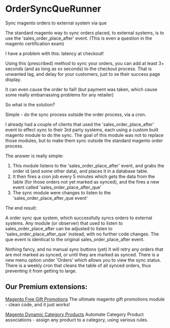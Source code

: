 OrderSyncQueRunner
==================

Sync magento orders to external system via que

The standard magento way to sync orders placed, to external systems, is to use the 'sales_order_place_after' event.
(This is even a question in the magento certification exam)

I have a problem with this: latency at checkout!

Using this (prescribed) method to sync your orders, you can add at least 3+ seconds (and as long as xx seconds) to the checkout process.
That is unwanted lag, and delay for your customers, just to se their success page display.

It can even cause the order to fail! (but payment was taken, which cause some really embarrassing problems for any retailer)

So what is the solution?

Simple - do the sync process outside the order process, via a cron.

I already had a couple of clients that used the 'sales_order_place_after' event to effect sync to their 3rd party systems, each using a custom built magento module to do the sync.
The goal of this module was not to replace those modules, but to make them sync outside the standard magento order process.

The answer is really simple:

1. This module listens to the 'sales_order_place_after' event, and grabs the order id (and some other data), and places it in a database table.
2. It then fires a cron job every 5 minutes which gets the data from the table (for those orders not yet marked as synced), and the fires a new event called 'sales_order_place_after_que'
3. The sync module were changes to listen to the 'sales_order_place_after_que event'

The end result:

A order sync que system, which successfully syncs orders to external systems.
Any module (or observer) that used to listen to sales_order_place_after can be adjusted to listen to 'sales_order_place_after_que' instead, with no further code changes.
The que event is identical to the original sales_order_place_after event.

Nothing fancy, and no manual sync buttons (yet)
It will retry any orders that are mot marked as synced, or until they are marked as synced.
There is a new menu option under 'Orders' which allows you to view the sync status.
There is a weekly cron that cleans the table of all synced orders, thus preventing it from getting to large.


Our Premium extensions:
----------------------
[Magento Free Gift Promotions](http://www.proxiblue.com.au/magento-gift-promotions.html "Magento Free Gift Promotions")
The ultimate magento gift promotions module - clean code, and it just works!

[Magento Dynamic Category Products](http://www.proxiblue.com.au/magento-dynamic-category-products.html "Magento Dynamic Category Products")
Automate Category Product associations - assign any product to a category, using various rules.
